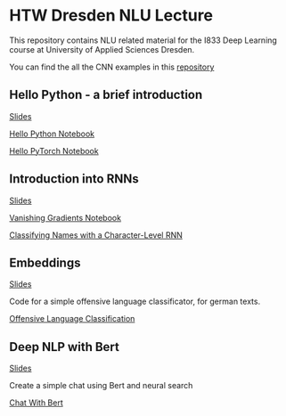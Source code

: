 # HTW Dresden NLU Lecture

This repository contains NLU related material for the I833 Deep Learning course at University of Applied Sciences Dresden.

You can find the all the CNN examples in this [repository](https://github.com/tneumann/htw_cnn_lecture)


## Hello Python - a brief introduction

[Slides](https://github.com/oliverguhr/htw-nlp-lecture/blob/master/slides/0-hellp-python.pdf)

[Hello Python Notebook](./hello-python/Short%20Python%20Intro.ipynb)

[Hello PyTorch Notebook](./hello-python/Hello%20PyTorch.ipynb)

## Introduction into RNNs

[Slides](https://github.com/oliverguhr/htw-nlp-lecture/blob/master/slides/1-rnns.pdf)

[Vanishing Gradients Notebook](./assignments/RNNs/vanishing-gradients.ipynb)


[Classifying Names with a Character-Level RNN](./assignments/RNNs/classifying%20names%20with%20rnns.ipynb)

## Embeddings

[Slides](https://github.com/oliverguhr/htw-nlp-lecture/blob/master/slides/2-embeddings.pdf)

Code for a simple offensive language classificator, for german texts.

[Offensive Language Classification](./assignments/Embeddings/assginment_text_classifier.ipynb)



## Deep NLP with Bert

[Slides](https://github.com/oliverguhr/htw-nlp-lecture/blob/master/slides/3-deep-models.pdf)

Create a simple chat using Bert and neural search

[Chat With Bert](./assignments/Chat/readme.md)
